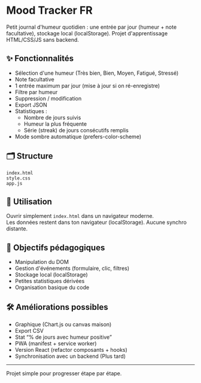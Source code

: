 # Mood Tracker FR

Petit journal d'humeur quotidien : une entrée par jour (humeur + note facultative), stockage local (localStorage). Projet d'apprentissage HTML/CSS/JS sans backend.

## ✨ Fonctionnalités
- Sélection d'une humeur (Très bien, Bien, Moyen, Fatigué, Stressé)
- Note facultative
- 1 entrée maximum par jour (mise à jour si on ré-enregistre)
- Filtre par humeur
- Suppression / modification
- Export JSON
- Statistiques :
  - Nombre de jours suivis
  - Humeur la plus fréquente
  - Série (streak) de jours consécutifs remplis
- Mode sombre automatique (prefers-color-scheme)

## 🗂 Structure
```
index.html
style.css
app.js
```

## 🚀 Utilisation
Ouvrir simplement `index.html` dans un navigateur moderne.  
Les données restent dans ton navigateur (localStorage). Aucune synchro distante.

## 🧠 Objectifs pédagogiques
- Manipulation du DOM
- Gestion d'événements (formulaire, clic, filtres)
- Stockage local (localStorage)
- Petites statistiques dérivées
- Organisation basique du code

## 🛠 Améliorations possibles
- Graphique (Chart.js ou canvas maison)
- Export CSV
- Stat “% de jours avec humeur positive”
- PWA (manifest + service worker)
- Version React (refactor composants + hooks)
- Synchronisation avec un backend (Plus tard)

---
Projet simple pour progresser étape par étape.